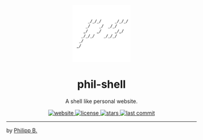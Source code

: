 <div align="center">
  <br />
  <img src="src/assets/logo.png" alt="phil-shellLogo" width="30%"/>
  <h1>phil-shell</h1>
  <p>
     A shell like personal website.
  </p>
</div>

<!-- Badges -->
<div align="center">
  <a href="https://shell.philipp-bonin.com/">
      <img src="https://img.shields.io/website?down_color=red&down_message=offline&up_color=green&up_message=online&url=https%3A%2F%2Fshell.philipp-bonin.com%2F" alt="website">
  </a>
   <a href="https://github.com/phil1436/phil-shell/blob/master/LICENSE">
       <img src="https://img.shields.io/github/license/phil1436/phil-shell" alt="license" />
   </a>
   <a href="https://github.com/phil1436/phil-shell/stargazers">
       <img src="https://img.shields.io/github/stars/phil1436/phil-shell" alt="stars" />
   </a>
   <a href="https://github.com/phil1436/phil-shell/commits/master">
       <img src="https://img.shields.io/github/last-commit/phil1436/phil-shell" alt="last commit" />
   </a>
</div>

---

by [Philipp B.](https://github.com/phil1436)
